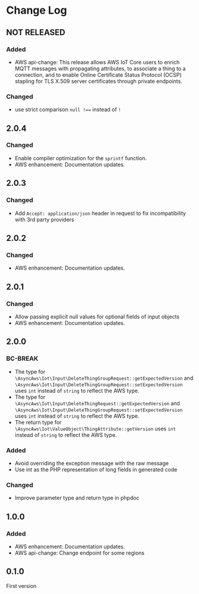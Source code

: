 # Change Log

## NOT RELEASED

### Added

- AWS api-change: This release allows AWS IoT Core users to enrich MQTT messages with propagating attributes, to associate a thing to a connection, and to enable Online Certificate Status Protocol (OCSP) stapling for TLS X.509 server certificates through private endpoints.

### Changed

- use strict comparison `null !==` instead of `!`

## 2.0.4

### Changed

- Enable compiler optimization for the `sprintf` function.
- AWS enhancement: Documentation updates.

## 2.0.3

### Changed

- Add `Accept: application/json` header in request to fix incompatibility with 3rd party providers

## 2.0.2

### Changed

- AWS enhancement: Documentation updates.

## 2.0.1

### Changed

- Allow passing explicit null values for optional fields of input objects
- AWS enhancement: Documentation updates.

## 2.0.0

### BC-BREAK

- The type for `\AsyncAws\Iot\Input\DeleteThingGroupRequest::getExpectedVersion` and `\AsyncAws\Iot\Input\DeleteThingGroupRequest::setExpectedVersion` uses `int` instead of `string` to reflect the AWS type.
- The type for `\AsyncAws\Iot\Input\DeleteThingRequest::getExpectedVersion` and `\AsyncAws\Iot\Input\DeleteThingGroupRequest::setExpectedVersion` uses `int` instead of `string` to reflect the AWS type.
- The return type for `\AsyncAws\Iot\ValueObject\ThingAttribute::getVersion` uses `int` instead of `string` to reflect the AWS type.

### Added

- Avoid overriding the exception message with the raw message
- Use int as the PHP representation of long fields in generated code

### Changed

- Improve parameter type and return type in phpdoc

## 1.0.0

### Added

- AWS enhancement: Documentation updates.
- AWS api-change: Change endpoint for some regions

## 0.1.0

First version
